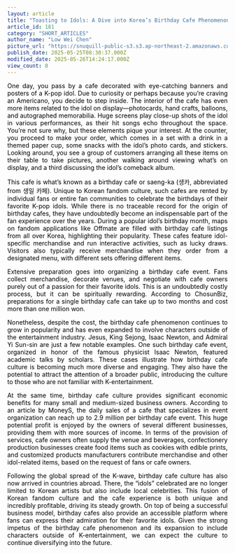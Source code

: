 ```yaml
---
layout: article
title: "Toasting to Idols: A Dive into Korea’s Birthday Cafe Phenomenon"
article_id: 181
category: "SHORT_ARTICLES"
author_name: "Low Wei Chen"
picture_url: "https://snuquill-public-s3.s3.ap-northeast-2.amazonaws.com/photo/article/c6130010-8572-4275-85b3-eb17b24a0a19.png"
publish_date: 2025-05-25T08:30:37.000Z
modified_date: 2025-05-26T14:24:17.000Z
view_count: 0
---
```


<p style="text-align:justify;"><span style="background-color:transparent;color:#000000;">One day, you pass by a cafe decorated with eye-catching banners and posters of a K-pop idol. Due to curiosity or perhaps because you’re craving an Americano, you decide to step inside. The interior of the cafe has even more items related to the idol on display—photocards, hand crafts, balloons, and autographed memorabilia. Huge screens play close-up shots of the idol in various performances, as their hit songs echo throughout the space. You’re not sure why, but these elements pique your interest. At the counter, you proceed to make your order, which comes in a set with a drink in a themed paper cup, some snacks with the idol’s photo cards, and stickers. Looking around, you see a group of customers arranging all these items on their table to take pictures, another walking around viewing what’s on display, and a third discussing the idol’s comeback album.</span></p><p style="text-align:justify;"><span style="background-color:transparent;color:#000000;">This cafe is what’s known as a birthday cafe or saeng-ka (생카, abbreviated from 생일 카페). Unique to Korean fandom culture, such cafes are rented by individual fans or entire fan communities to celebrate the birthdays of their favorite K-pop idols. While there is no traceable record for the origin of birthday cafes, they have undoubtedly become an indispensable part of the fan experience over the years. During a popular idol’s birthday month, maps on fandom applications like Offmate are filled with birthday cafe listings from all over Korea, highlighting their popularity. These cafes feature idol-specific merchandise and run interactive activities, such as lucky draws. Visitors also typically receive merchandise when they order from a designated menu, with different sets offering different items.</span></p><p style="text-align:justify;"><span style="background-color:transparent;color:#000000;">Extensive preparation goes into organizing a birthday cafe event. Fans collect merchandise, decorate venues, and negotiate with cafe owners purely out of a passion for their favorite idols. This is an undoubtedly costly process, but it can be spiritually rewarding. According to ChosunBiz, preparations for a single birthday cafe can take up to two months and cost more than one million won.</span></p><p style="text-align:justify;"><span style="background-color:transparent;color:#000000;">Nonetheless, despite the cost, the birthday cafe phenomenon continues to grow in popularity and has even expanded to involve characters outside of the entertainment industry. Jesus, King Sejong, Isaac Newton, and Admiral Yi Sun-sin are just a few notable examples. One such birthday cafe event, organized in honor of the famous physicist Isaac Newton, featured academic talks by scholars. These cases illustrate how birthday cafe culture is becoming much more diverse and engaging. They also have the potential to attract the attention of a broader public, introducing the culture to those who are not familiar with K-entertainment.</span></p><p style="text-align:justify;"><span style="background-color:transparent;color:#000000;">At the same time, birthday cafe culture provides significant economic benefits for many small and medium-sized business owners. According to an article by MoneyS, the daily sales of a cafe that specializes in event organization can reach up to 2.9 million per birthday cafe event. This huge potential profit is enjoyed by the owners of several different businesses, providing them with more sources of income. In terms of the provision of services, cafe owners often supply the venue and beverages, confectionery production businesses create food items such as cookies with edible prints, and customized products manufacturers contribute merchandise and other idol-related items, based on the request of fans or cafe owners.</span></p><p style="text-align:justify;"><span style="background-color:transparent;color:#000000;">Following the global spread of the K-wave, birthday cafe culture has also now arrived in countries abroad. There, the “idols” celebrated are no longer limited to Korean artists but also include local celebrities. This fusion of Korean fandom culture and the cafe experience is both unique and incredibly profitable, driving its steady growth. On top of being a successful business model, birthday cafes also provide an accessible platform where fans can express their admiration for their favorite idols. Given the strong impetus of the birthday cafe phenomenon and its expansion to include characters outside of K-entertainment, we can expect the culture to continue diversifying into the future.</span></p>
